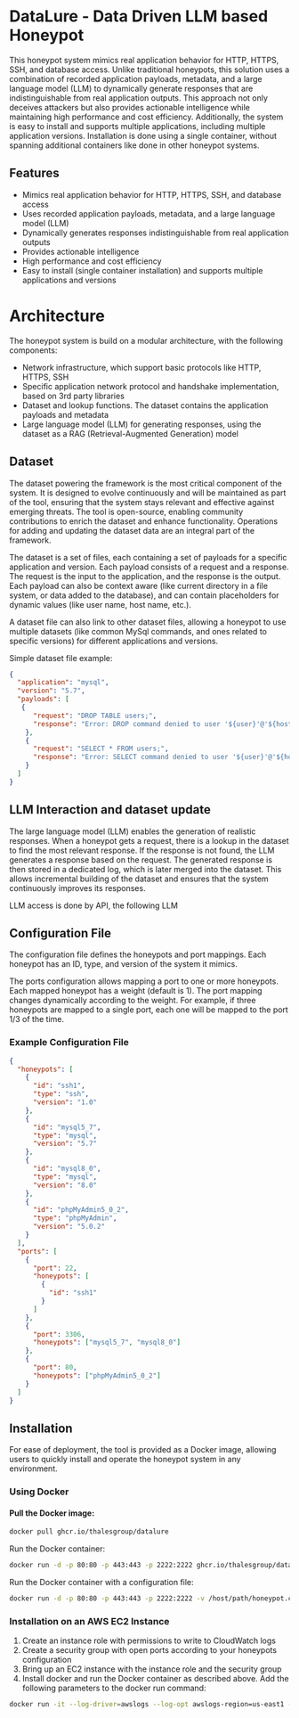 # DataLure - Data Driven LLM based Honeypot

This honeypot system mimics real application behavior for HTTP, HTTPS, SSH, and database access. Unlike traditional honeypots, this solution uses a combination of recorded application payloads, metadata, and a large language model (LLM) to dynamically generate responses that are indistinguishable from real application outputs. This approach not only deceives attackers but also provides actionable intelligence while maintaining high performance and cost efficiency. Additionally, the system is easy to install and supports multiple applications, including multiple application versions. Installation is done using a single container, without spanning additional containers like done in other honeypot systems.

## Features

- Mimics real application behavior for HTTP, HTTPS, SSH, and database access
- Uses recorded application payloads, metadata, and a large language model (LLM)
- Dynamically generates responses indistinguishable from real application outputs
- Provides actionable intelligence
- High performance and cost efficiency
- Easy to install (single container installation) and supports multiple applications and versions

# Architecture
The honeypot system is build on a modular architecture, with the following components:
- Network infrastructure, which support basic protocols like HTTP, HTTPS, SSH
- Specific application network protocol and handshake implementation, based on 3rd party libraries
- Dataset and lookup functions. The dataset contains the application payloads and metadata
- Large language model (LLM) for generating responses, using the dataset as a RAG (Retrieval-Augmented Generation) model


## Dataset

The dataset powering the framework is the most critical component of the system. It is designed to evolve continuously and will be maintained as part of the tool, ensuring that the system stays relevant and effective against emerging threats. The tool is open-source, enabling community contributions to enrich the dataset and enhance functionality. Operations for adding and updating the dataset data are an integral part of the framework.

The dataset is a set of files, each containing a set of payloads for a specific application and version. Each payload consists of a request and a response. The request is the input to the application, and the response is the output. Each payload can also be context aware (like current directory in a file system, or data added to the database), and can contain placeholders for dynamic values (like user name, host name, etc.).

A dataset file can also link to other dataset files, allowing a honeypot to use multiple datasets (like common MySql commands, and ones related to specific versions) for different applications and versions.

Simple dataset file example:
```json
{
  "application": "mysql",
  "version": "5.7",
  "payloads": [
   {
      "request": "DROP TABLE users;",
      "response": "Error: DROP command denied to user '${user}'@'${host}' for table 'users'"
    },
    {
      "request": "SELECT * FROM users;",
      "response": "Error: SELECT command denied to user '${user}'@'${host}' for table 'users'"
    }
  ]
}
```
## LLM Interaction and dataset update

The large language model (LLM) enables the generation of realistic responses. When a honeypot gets a request, there is a lookup in the dataset to find the most relevant response. If the response is not found, the LLM generates a response based on the request. The generated response is then stored in a dedicated log, which is later merged into the dataset. This allows incremental building of the dataset and ensures that the system continuously improves its responses.

LLM access is done by API, the following LLM

## Configuration File

The configuration file defines the honeypots and port mappings. Each honeypot has an ID, type, and version of the system it mimics.

The ports configuration allows mapping a port to one or more honeypots. Each mapped honeypot has a weight (default is 1). The port mapping changes dynamically according to the weight. For example, if three honeypots are mapped to a single port, each one will be mapped to the port 1/3 of the time.


### Example Configuration File

```json
{
  "honeypots": [
    {
      "id": "ssh1",
      "type": "ssh",
      "version": "1.0"
    },
    {
      "id": "mysql5_7",
      "type": "mysql",
      "version": "5.7"
    },
    {
      "id": "mysql8_0",
      "type": "mysql",
      "version": "8.0"
    },
    {
      "id": "phpMyAdmin5_0_2",
      "type": "phpMyAdmin",
      "version": "5.0.2"
    }
  ],
  "ports": [
    {
      "port": 22,
      "honeypots": [
        {
          "id": "ssh1"
        }
      ]
    },
    {
      "port": 3306,
      "honeypots": ["mysql5_7", "mysql8_0"]
    },
    {
      "port": 80,
      "honeypots": ["phpMyAdmin5_0_2"]
    }
  ]
}
```

## Installation

For ease of deployment, the tool is provided as a Docker image, allowing users to quickly install and operate the honeypot system in any environment.

### Using Docker

#### Pull the Docker image:

```sh
docker pull ghcr.io/thalesgroup/datalure
```
Run the Docker container:
```sh
docker run -d -p 80:80 -p 443:443 -p 2222:2222 ghcr.io/thalesgroup/datalure
```
Run the Docker container with a configuration file:
```sh
docker run -d -p 80:80 -p 443:443 -p 2222:2222 -v /host/path/honeypot.conf:/etc/honeypot/honeypot.conf:ro ghcr.io/thalesgroup/datalure
```

### Installation on an AWS EC2 Instance

1. Create an instance role with permissions to write to CloudWatch logs
2. Create a security group with open ports according to your honeypots configuration
3. Bring up an EC2 instance with the instance role and the security group
4. Install docker and run the Docker container as described above. Add the following parameters to the docker run command:
```sh
docker run -it --log-driver=awslogs --log-opt awslogs-region=us-east1 --log-opt awslogs-group=yourLogGroup --log-opt awslogs-create-group=true ghcr.io/thalesgroup/datalure
```
